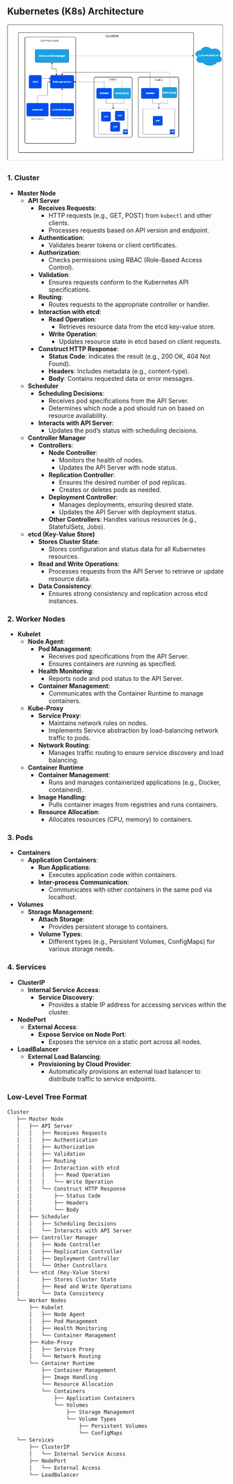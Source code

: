 ## Kubernetes (K8s) Architecture

![alt text](image-1.png)

### 1. Cluster
- **Master Node**
  - **API Server**
    - **Receives Requests**:
      - HTTP requests (e.g., GET, POST) from `kubectl` and other clients.
      - Processes requests based on API version and endpoint.
    - **Authentication**:
      - Validates bearer tokens or client certificates.
    - **Authorization**:
      - Checks permissions using RBAC (Role-Based Access Control).
    - **Validation**:
      - Ensures requests conform to the Kubernetes API specifications.
    - **Routing**:
      - Routes requests to the appropriate controller or handler.
    - **Interaction with etcd**:
      - **Read Operation**:
        - Retrieves resource data from the etcd key-value store.
      - **Write Operation**:
        - Updates resource state in etcd based on client requests.
    - **Construct HTTP Response**:
      - **Status Code**: Indicates the result (e.g., 200 OK, 404 Not Found).
      - **Headers**: Includes metadata (e.g., content-type).
      - **Body**: Contains requested data or error messages.
  - **Scheduler**
    - **Scheduling Decisions**:
      - Receives pod specifications from the API Server.
      - Determines which node a pod should run on based on resource availability.
    - **Interacts with API Server**:
      - Updates the pod’s status with scheduling decisions.
  - **Controller Manager**
    - **Controllers**:
      - **Node Controller**:
        - Monitors the health of nodes.
        - Updates the API Server with node status.
      - **Replication Controller**:
        - Ensures the desired number of pod replicas.
        - Creates or deletes pods as needed.
      - **Deployment Controller**:
        - Manages deployments, ensuring desired state.
        - Updates the API Server with deployment status.
      - **Other Controllers**: Handles various resources (e.g., StatefulSets, Jobs).
  - **etcd (Key-Value Store)**
    - **Stores Cluster State**:
      - Stores configuration and status data for all Kubernetes resources.
    - **Read and Write Operations**:
      - Processes requests from the API Server to retrieve or update resource data.
    - **Data Consistency**:
      - Ensures strong consistency and replication across etcd instances.

### 2. Worker Nodes
- **Kubelet**
  - **Node Agent**:
    - **Pod Management**:
      - Receives pod specifications from the API Server.
      - Ensures containers are running as specified.
    - **Health Monitoring**:
      - Reports node and pod status to the API Server.
    - **Container Management**:
      - Communicates with the Container Runtime to manage containers.
  - **Kube-Proxy**
    - **Service Proxy**:
      - Maintains network rules on nodes.
      - Implements Service abstraction by load-balancing network traffic to pods.
    - **Network Routing**:
      - Manages traffic routing to ensure service discovery and load balancing.
  - **Container Runtime**
    - **Container Management**:
      - Runs and manages containerized applications (e.g., Docker, containerd).
    - **Image Handling**:
      - Pulls container images from registries and runs containers.
    - **Resource Allocation**:
      - Allocates resources (CPU, memory) to containers.

### 3. Pods
- **Containers**
  - **Application Containers**:
    - **Run Applications**:
      - Executes application code within containers.
    - **Inter-process Communication**:
      - Communicates with other containers in the same pod via localhost.
- **Volumes**
  - **Storage Management**:
    - **Attach Storage**:
      - Provides persistent storage to containers.
    - **Volume Types**:
      - Different types (e.g., Persistent Volumes, ConfigMaps) for various storage needs.

### 4. Services
- **ClusterIP**
  - **Internal Service Access**:
    - **Service Discovery**:
      - Provides a stable IP address for accessing services within the cluster.
- **NodePort**
  - **External Access**:
    - **Expose Service on Node Port**:
      - Exposes the service on a static port across all nodes.
- **LoadBalancer**
  - **External Load Balancing**:
    - **Provisioning by Cloud Provider**:
      - Automatically provisions an external load balancer to distribute traffic to service endpoints.

### Low-Level Tree Format

```plaintext
Cluster
   ├── Master Node
   │   ├── API Server
   │   │   ├── Receives Requests
   │   │   ├── Authentication
   │   │   ├── Authorization
   │   │   ├── Validation
   │   │   ├── Routing
   │   │   ├── Interaction with etcd
   │   │   │   ├── Read Operation
   │   │   │   └── Write Operation
   │   │   └── Construct HTTP Response
   │   │       ├── Status Code
   │   │       ├── Headers
   │   │       └── Body
   │   ├── Scheduler
   │   │   ├── Scheduling Decisions
   │   │   └── Interacts with API Server
   │   ├── Controller Manager
   │   │   ├── Node Controller
   │   │   ├── Replication Controller
   │   │   ├── Deployment Controller
   │   │   └── Other Controllers
   │   └── etcd (Key-Value Store)
   │       ├── Stores Cluster State
   │       ├── Read and Write Operations
   │       └── Data Consistency
   └── Worker Nodes
       ├── Kubelet
       │   ├── Node Agent
       │   ├── Pod Management
       │   ├── Health Monitoring
       │   └── Container Management
       ├── Kube-Proxy
       │   ├── Service Proxy
       │   └── Network Routing
       └── Container Runtime
           ├── Container Management
           ├── Image Handling
           └── Resource Allocation
           └── Containers
               ├── Application Containers
               └── Volumes
                   ├── Storage Management
                   └── Volume Types
                       ├── Persistent Volumes
                       └── ConfigMaps
   └── Services
       ├── ClusterIP
       │   └── Internal Service Access
       ├── NodePort
       │   └── External Access
       └── LoadBalancer
    
